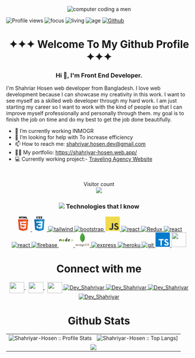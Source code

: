 <p align="center" ><img alt="computer coding a men" src="https://i.ibb.co/9pNj7M3/coding.gif" width="100%" height="320" /></p>

![Profile views](https://gpvc.arturio.dev/Shahriyar-Hosen)
![focus](https://img.shields.io/badge/focus-FullStack-critical)
![living](https://img.shields.io/badge/living-Natore-3c9)
![age](https://img.shields.io/badge/age-21-blueviolet)
[![Github](https://img.shields.io/github/followers/Shahriyar-Hosen?label=Follow&style=social)](https://github.com/Shahriyar-Hosen)&nbsp;

<!--START_SECTION:waka-->
<!-- ![Code Time](http://img.shields.io/badge/Code%20Time-1%2C187%20hrs%2034%20mins-blue)
 -->
<!-- ![views](https://komarev.com/ghpvc/?username=shahriyarhosen&label=Profile%20views&color=0e75b6&style=flat) -->

<h1 align="center"> ✦✦✦ Welcome To My Github Profile ✦✦✦ </h1>
<h3 align="center"> Hi 👋, I'm Front End Developer.</h3>

I'm Shahriar Hosen web developer from Bangladesh. I love web development because I can showcase my creativity in this work. I want to see myself as a skilled web developer through my hard work. I am just starting my career so I want to work with the kind of people so that I can improve myself professionally and personally through them. my goal is to finish the job on time and do my best to get the job done beautifully.

<!-- [![Github](https://img.shields.io/github/followers/shahriyarhosen?label=Follow&style=social)](https://github.com/shahriyarhosen)&nbsp;![Profile views](https://gpvc.arturio.dev/shahriyarhosen) -->

- 🌱 I’m currently working INMOGR
- 🤔 I’m looking for help with To increase efficiency
- 📫 How to reach me: shahriyar.hosen.dev@gmail.com
- 🕵️‍♂️ My portfolio: https://shahriyar-hosen.web.app/
- 💻 Currently working project:- [Traveling Agency Website](https://traveling-agency.web.app/)

<br>

<p align="center"> 
  Visitor count<br>
  <img src="https://profile-counter.glitch.me/shahriyarhosen/count.svg" />
</p>

<h3 align="center"><img src = "https://media2.giphy.com/media/QssGEmpkyEOhBCb7e1/giphy.gif?cid=ecf05e47a0n3gi1bfqntqmob8g9aid1oyj2wr3ds3mg700bl&rid=giphy.gif" width='50'/>&nbsp;Technologies that I know</h3>
<p align="center">
<a href="https://www.w3.org/html/" target="_blank" rel="noreferrer"> 
<img src="https://raw.githubusercontent.com/devicons/devicon/master/icons/html5/html5-original-wordmark.svg" alt="html5" width="40" height="40"/> 
</a> 
<a href="https://www.w3schools.com/css/" target="_blank" rel="noreferrer"> 
<img src="https://raw.githubusercontent.com/devicons/devicon/master/icons/css3/css3-original-wordmark.svg" alt="css3" width="40" height="40"/> 
</a> 
<a href="https://tailwindcss.com/" target="_blank" rel="noreferrer"> 
<img src="https://www.vectorlogo.zone/logos/tailwindcss/tailwindcss-icon.svg" alt="tailwind" width="40" height="40"/> 
</a> 
<a href="https://getbootstrap.com" target="_blank" rel="noreferrer"> 
<img src="https://i.ibb.co/6BRCwLQ/bootstrap.png" alt="bootstrap" width="40" height="40"/> 
</a> 
<a href="https://developer.mozilla.org/en-US/docs/Web/JavaScript" target="_blank" rel="noreferrer"> 
<img src="https://raw.githubusercontent.com/devicons/devicon/master/icons/javascript/javascript-original.svg" alt="javascript" width="40" height="40"/> 
</a>
<a href="https://reactjs.org/" target="_blank" rel="noreferrer"> 
<img src="https://i.ibb.co/5xXVNVh/react.png" alt="react" width="40" height="40"/> 
</a> 
<a href="https://redux.js.org/" target="_blank" rel="noreferrer"> 
<img src="https://i.ibb.co/v4BFdS7/Redux.png" alt="Redux" width="40" height="40"/> 
</a> 
<a href="https://reactrouter.com/" target="_blank" rel="noreferrer"> 
<img src="https://i.ibb.co/72RyCgr/route-removebg-preview.png" alt="react" width="40" height="40"/> 
</a>
<a href="https://react-query.tanstack.com/" target="_blank" rel="noreferrer"> 
<img src="https://i.ibb.co/KG89Bqd/Screenshot-1-removebg-preview.png" alt="react" width="40" height="40"/> 
</a>
<a href="https://firebase.google.com/" target="_blank" rel="noreferrer"> 
<img src="https://www.vectorlogo.zone/logos/firebase/firebase-icon.svg" alt="firebase" width="40" height="40"/> 
</a>

<a href="https://nodejs.org" target="_blank" rel="noreferrer"> 
<img src="https://raw.githubusercontent.com/devicons/devicon/master/icons/nodejs/nodejs-original-wordmark.svg" alt="nodejs" width="40" height="40"/> 
</a> 
<a href="https://www.mongodb.com/" target="_blank" rel="noreferrer"> 
<img src="https://raw.githubusercontent.com/devicons/devicon/master/icons/mongodb/mongodb-original-wordmark.svg" alt="mongodb" width="40" height="40"/> 
</a> 
<a href="https://expressjs.com" target="_blank" rel="noreferrer"> 
<img src="https://i.ibb.co/RhH2TVX/Express-js.png" alt="express" width="40" height="40"/> 
</a> 
<a href="https://heroku.com" target="_blank" rel="noreferrer"> 
<img src="https://www.vectorlogo.zone/logos/heroku/heroku-icon.svg" alt="heroku" width="40" height="40"/> 
</a> 
<a href="https://git-scm.com/" target="_blank" rel="noreferrer"> 
<img src="https://www.vectorlogo.zone/logos/git-scm/git-scm-icon.svg" alt="git" width="40" height="40"/> 
</a> 
<a href="https://www.typescriptlang.org/" target="_blank" rel="noreferrer"> 
<img src="https://raw.githubusercontent.com/devicons/devicon/master/icons/typescript/typescript-original.svg" alt="typescript" width="40" height="40"/> 
</a>
<a href="https://app.netlify.com/" target="_blank" rel="noreferrer"> 
<img src="https://i.ibb.co/HXbptwp/5bSckoxz.png" width="40" height="40"/> 
</a> 
</p>

<h1 align="center">Connect with me</h1>

<p align="center">
<a href="mailto:shahriyar.hosen.dev@gmail.com" target="_blank" rel="noopener" >
<img align="center" src="https://www.pngkey.com/png/full/84-840977_email-png-icon.png" height="30" width="40"/>
</a>&nbsp;
<a href="https://stackoverflow.com/users/18384022/shahriyar-hosen" target="_blank" rel="noopener" >
<img align="center" src="https://cdn.iconscout.com/icon/free/png-256/stackoverflow-2-432547.png" height="30" width="40"/>
</a>&nbsp;
<a href="https://shahriyar-hosen.web.app/" target="_blank" rel="noopener">
<img align="center" src="https://i.ibb.co/j68NX6q/protfolio.png" height="30" width="40" />
</a>
<a  href="https://twitter.com/Dev_Shahriyar" target="blank">
<img  align="center" src="https://raw.githubusercontent.com/rahuldkjain/github-profile-readme-generator/master/src/images/icons/Social/twitter.svg" alt="Dev_Shahriyar" height="30" width="40" />
</a>
<a href="https://www.linkedin.com/in/shahriyar-hossen/" target="blank">
<img align="center" src="https://raw.githubusercontent.com/rahuldkjain/github-profile-readme-generator/master/src/images/icons/Social/linked-in-alt.svg" alt="Dev_Shahriyar" height="30" width="40" />
</a>
<a href="https://www.facebook.com/shahriyar.hosen.dev/" target="blank">
<img align="center" src="https://raw.githubusercontent.com/rahuldkjain/github-profile-readme-generator/master/src/images/icons/Social/facebook.svg" alt="Dev_Shahriyar" height="30" width="40" />
</a>
<a href="https://www.instagram.com/dev_shahriyar/" target="blank">
<img align="center" src="https://raw.githubusercontent.com/rahuldkjain/github-profile-readme-generator/master/src/images/icons/Social/instagram.svg" alt="Dev_Shahriyar" height="30" width="40" />
</a>
</p>

<!-- <h1></h1> -->

<!--Other Mode -->
<!--chartreuse-dark  -->
<!-- gotham -->
<!-- <h3 align="center">Contribution Graph</h3>

[![Shahriyar-Hosen's github activity graph](https://activity-graph.herokuapp.com/graph?username=Shahriyar-Hosen&theme=chartreuse-dark)](https://github.com/ashutosh00710/github-readme-activity-graph)
<br> -->

<p align="center">
   <table>
   <h1 align="center">Github Stats</h1>
       <tr>
       <td><img alt="Shahriyar-Hosen :: Profile Stats" src="https://github-readme-stats.vercel.app/api?username=Shahriyar-Hosen&theme=blue-green&amp;show_icons=true&amp;count_private=true&amp;hide_border=true" /></td>
<!--     &hide=html     -->
       <td><img alt="Shahriyar-Hosen :: Top Langs]" src="https://github-readme-stats.vercel.app/api/top-langs/?username=Shahriyar-Hosen&langs_count=14&theme=blue-green&layout=compact&hide=html"> </td>
     </tr>
     <tr>
        <td colspan="2" align="center"><img  align="center" src="https://github-readme-streak-stats.herokuapp.com?user=Shahriyar-Hosen&theme=blue-green&hide_border=true"></td>
     </tr>
   </table>
</p>
